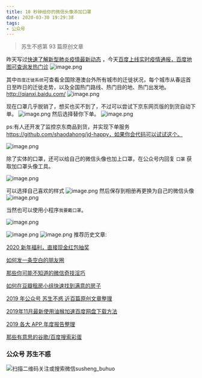 ```yaml
---
title: 10 秒钟给你的微信头像添加口罩
date: 2020-03-30 19:29:38
tags:
- 公众号
---
```

> 苏生不惑第 93 篇原创文章

昨天写过[快速了解新型肺炎疫情最新动态](https://mp.weixin.qq.com/s/lADbo6bd-69iBmtn6783hQ) ，今天[百度上线实时疫情通报，百度地图可查询发热门诊](https://mp.weixin.qq.com/s/ZOVYu65ORl5qC48Lo6Zqzw)
![image.png](https://upload-images.jianshu.io/upload_images/17817191-b93df1b4c563daee.png?imageMogr2/auto-orient/strip%7CimageView2/2/w/1240)

其中`百度迁徙系统`可查看全国除港澳台外所有城市的迁徙状况，每个城市从春运首日至昨日的迁徙走势，以及全国热门路线、热门目的地、热门出发地。http://qianxi.baidu.com/
![image.png](https://upload-images.jianshu.io/upload_images/17817191-4b905940af02ad07.png?imageMogr2/auto-orient/strip%7CimageView2/2/w/1240)

现在口罩几乎脱销了，想买也买不到了，不过可以尝试下京东网页版的到货自动下单。
![image.png](https://upload-images.jianshu.io/upload_images/17817191-40886e8e63acde93.png?imageMogr2/auto-orient/strip%7CimageView2/2/w/1240)
然后选择替你下单。
![image.png](https://upload-images.jianshu.io/upload_images/17817191-9aa68797cf4200cc.png?imageMogr2/auto-orient/strip%7CimageView2/2/w/1240)

ps:有人还开发了监控京东商品到货，并实现下单服务
 https://github.com/shaodahong/jd-happy，如果你会代码可以试试这个。

![image.png](https://upload-images.jianshu.io/upload_images/17817191-9bde7d2f8152a58f.png?imageMogr2/auto-orient/strip%7CimageView2/2/w/1240)


除了实体的口罩，还可以给自己的微信头像也加上口罩，在公众号内回复 `口罩` 获取加口罩头像工具。

![image.png](https://upload-images.jianshu.io/upload_images/17817191-0b2188f4cf0844a7.png?imageMogr2/auto-orient/strip%7CimageView2/2/w/1240)

可以选择自己喜欢的样式
![image.png](https://upload-images.jianshu.io/upload_images/17817191-56743679f505efd3.png?imageMogr2/auto-orient/strip%7CimageView2/2/w/1240)
然后保存到相册再更换为自己的微信头像
![image.png](https://upload-images.jianshu.io/upload_images/17817191-956d0c6458b84cc3.png?imageMogr2/auto-orient/strip%7CimageView2/2/w/1240)

当然也可以使用小程序`我要戴口罩`。

![image.png](https://upload-images.jianshu.io/upload_images/17817191-b1828faf573145f8.png?imageMogr2/auto-orient/strip%7CimageView2/2/w/1240)


![image.png](https://upload-images.jianshu.io/upload_images/17817191-dafbd8b169c62187.png?imageMogr2/auto-orient/strip%7CimageView2/2/w/1240)
![image.png](https://upload-images.jianshu.io/upload_images/17817191-d8ee0fa570feda56.png?imageMogr2/auto-orient/strip%7CimageView2/2/w/1240)
推荐历史文章:

[2020 新年福利，直接现金红包抽奖](https://mp.weixin.qq.com/s/fMQenTVYUygUY1H1H8kM-g)

[如何发一条空白的朋友圈](https://mp.weixin.qq.com/s/Xz1m-mqtCcBF_4hmGCpkUQ)

[那些你可能不知道的微信奇技淫巧](https://mp.weixin.qq.com/s/eGDO0Y8el_dsEyriCoAgog)

[如何在豆瓣租房小组快速找到满意的房子](https://mp.weixin.qq.com/s/k5lBwiDzGgSU3fh2v2Rw9A)

[2019 年公众号 苏生不惑 近百篇原创文章整理](https://mp.weixin.qq.com/s/Lm4l_aPCSXymUGcqO_Yf3g)

[2019年11月最新使用油猴加速百度网盘下载方法](https://mp.weixin.qq.com/s/XTn8wPEyThacR3GLHyzBLA)

[2019 各大 APP 年度报告整理](https://mp.weixin.qq.com/s/O3mkW2hBNLkVfj3HDQGsyw)

[那些有意思的谷歌/百度搜索彩蛋](https://mp.weixin.qq.com/s/dXZhN3GbqQslg7-YHcRL3A)


### 公众号 苏生不惑
 ![扫描二维码关注或搜索微信susheng_buhuo](https://upload-images.jianshu.io/upload_images/17817191-6e0079f95d4c0338.jpg?imageMogr2/auto-orient/strip%7CimageView2/2/w/1240)

 